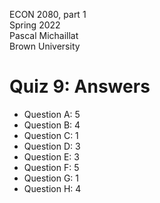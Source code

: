 ECON 2080, part 1  
Spring 2022  
Pascal Michaillat  
Brown University

# Quiz 9: Answers

* Question A: 5
* Question B: 4
* Question C: 1
* Question D: 3
* Question E: 3
* Question F: 5
* Question G: 1
* Question H: 4